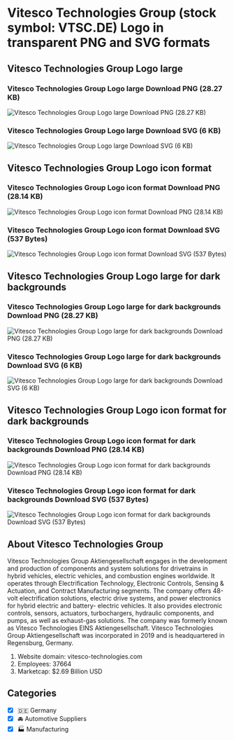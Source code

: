 # Vitesco Technologies Group (stock symbol: VTSC.DE) Logo in transparent PNG and SVG formats

## Vitesco Technologies Group Logo large

### Vitesco Technologies Group Logo large Download PNG (28.27 KB)

![Vitesco Technologies Group Logo large Download PNG (28.27 KB)](/img/orig/VTSC.DE_BIG-c29b1ddc.png)

### Vitesco Technologies Group Logo large Download SVG (6 KB)

![Vitesco Technologies Group Logo large Download SVG (6 KB)](/img/orig/VTSC.DE_BIG-962335c2.svg)

## Vitesco Technologies Group Logo icon format

### Vitesco Technologies Group Logo icon format Download PNG (28.14 KB)

![Vitesco Technologies Group Logo icon format Download PNG (28.14 KB)](/img/orig/VTSC.DE-6d8ddb14.png)

### Vitesco Technologies Group Logo icon format Download SVG (537 Bytes)

![Vitesco Technologies Group Logo icon format Download SVG (537 Bytes)](/img/orig/VTSC.DE-04f2cae2.svg)

## Vitesco Technologies Group Logo large for dark backgrounds

### Vitesco Technologies Group Logo large for dark backgrounds Download PNG (28.27 KB)

![Vitesco Technologies Group Logo large for dark backgrounds Download PNG (28.27 KB)](/img/orig/VTSC.DE_BIG.D-4227cf60.png)

### Vitesco Technologies Group Logo large for dark backgrounds Download SVG (6 KB)

![Vitesco Technologies Group Logo large for dark backgrounds Download SVG (6 KB)](/img/orig/VTSC.DE_BIG.D-b16886d1.svg)

## Vitesco Technologies Group Logo icon format for dark backgrounds

### Vitesco Technologies Group Logo icon format for dark backgrounds Download PNG (28.14 KB)

![Vitesco Technologies Group Logo icon format for dark backgrounds Download PNG (28.14 KB)](/img/orig/VTSC.DE.D-8fa4dc3a.png)

### Vitesco Technologies Group Logo icon format for dark backgrounds Download SVG (537 Bytes)

![Vitesco Technologies Group Logo icon format for dark backgrounds Download SVG (537 Bytes)](/img/orig/VTSC.DE.D-05232d8a.svg)

## About Vitesco Technologies Group

Vitesco Technologies Group Aktiengesellschaft engages in the development and production of components and system solutions for drivetrains in hybrid vehicles, electric vehicles, and combustion engines worldwide. It operates through Electrification Technology, Electronic Controls, Sensing & Actuation, and Contract Manufacturing segments. The company offers 48-volt electrification solutions, electric drive systems, and power electronics for hybrid electric and battery- electric vehicles. It also provides electronic controls, sensors, actuators, turbochargers, hydraulic components, and pumps, as well as exhaust-gas solutions. The company was formerly known as Vitesco Technologies EINS Aktiengesellschaft. Vitesco Technologies Group Aktiengesellschaft was incorporated in 2019 and is headquartered in Regensburg, Germany.

1. Website domain: vitesco-technologies.com
2. Employees: 37664
3. Marketcap: $2.69 Billion USD


## Categories
- [x] 🇩🇪 Germany
- [x] 🚘 Automotive Suppliers
- [x] 🏭 Manufacturing
